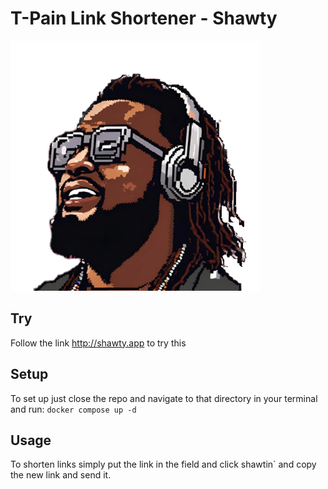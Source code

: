 # T-Pain Link Shortener - Shawty

![Alt T-Pain](links/static/img/tpain.png)

## Try
Follow the link http://shawty.app to try this

## Setup
To set up just close the repo and navigate to that directory in your terminal and run:
`docker compose up -d`

## Usage
To shorten links simply put the link in the field and click shawtin` and copy the new link and send it.